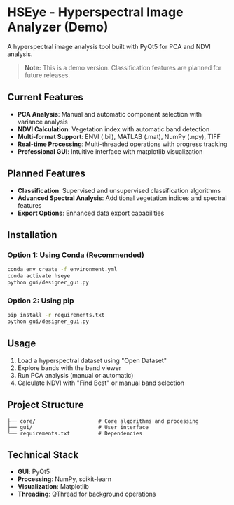# HSEye - Hyperspectral Image Analyzer (Demo)

A hyperspectral image analysis tool built with PyQt5 for PCA and NDVI analysis. 

> **Note:** This is a demo version. Classification features are planned for future releases.

## Current Features

- **PCA Analysis**: Manual and automatic component selection with variance analysis
- **NDVI Calculation**: Vegetation index with automatic band detection  
- **Multi-format Support**: ENVI (.bil), MATLAB (.mat), NumPy (.npy), TIFF
- **Real-time Processing**: Multi-threaded operations with progress tracking
- **Professional GUI**: Intuitive interface with matplotlib visualization

## Planned Features

- **Classification**: Supervised and unsupervised classification algorithms
- **Advanced Spectral Analysis**: Additional vegetation indices and spectral features
- **Export Options**: Enhanced data export capabilities

## Installation

### Option 1: Using Conda (Recommended)
```bash
conda env create -f environment.yml
conda activate hseye
python gui/designer_gui.py
```

### Option 2: Using pip
```bash
pip install -r requirements.txt
python gui/designer_gui.py
```

## Usage

1. Load a hyperspectral dataset using "Open Dataset"
2. Explore bands with the band viewer
3. Run PCA analysis (manual or automatic)
4. Calculate NDVI with "Find Best" or manual band selection

## Project Structure

```
├── core/                    # Core algorithms and processing
├── gui/                     # User interface
└── requirements.txt         # Dependencies
```

## Technical Stack

- **GUI**: PyQt5
- **Processing**: NumPy, scikit-learn  
- **Visualization**: Matplotlib
- **Threading**: QThread for background operations
